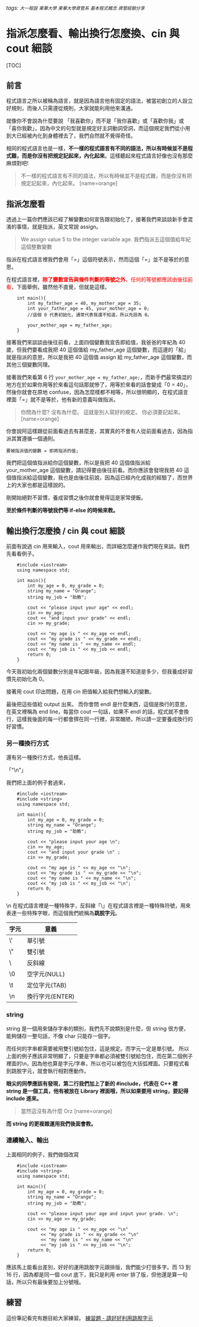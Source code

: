 ###### tags: `大一程設` `東華大學` `東華大學資管系` `基本程式概念` `資管經驗分享`

指派怎麼看、輸出換行怎麼換、cin 與 cout 細談
===

[TOC]

## 前言

程式語言之所以被稱為語言，就是因為語言他有固定的語法，被當初創立的人設立好規則，而後人只需遵從規則，大家就能利用他來溝通。

就像你不會說為什麼要說 「我喜歡你」而不是「我你喜歡」或「喜歡你我」或「喜你我歡」，因為中文的句型就是規定好主詞動詞受詞，而這個規定我們從小用到大已經被內化到身體裡去了，我們自然就不覺得奇怪。

相同的程式語言也是一樣，**不一樣的程式語言有不同的語法，所以有時候並不是程式難，而是你沒有把規定記起來，內化起來**。這樣聽起來程式語言好像也沒有那麼麻煩對吧!

> 不一樣的程式語言有不同的語法，所以有時候並不是程式難，而是你沒有把規定記起來，內化起來。
> [name=orange]

## 指派怎麼看

透過上一篇你們應該已經了解變數如何宣告跟初始化了，接著我們來談談新手會混淆的事情，就是指派，英文常說 assign。

> We assign value 5 to the integer variable age.
> 我們指派五這個值給年紀這個整數變數

指派在程式語言裡我們會用「=」這個符號表示，然而這個「=」並不是等於的意思。

在程式語言裡，<span style="color:red;">**除了變數宣告與條件判斷的等號之外**，任何的等號都應該由後往前看</span>，下面舉例，雖然他不直覺，但就是這樣。

```cpp=
    int main(){
        int my_father_age = 40, my_mother_age = 35;
        int your_father_age = 45, your_mother_age = 0; 
        //這個 0 代表初始化，通常代表我還不知道，所以先設為 0。
        
        your_mother_age = my_father_age;
    }
```

接著我們來談談由後往前看，上面四個變數我宣告即給值，我爸爸的年紀為 40 歲，但我們要看成我把 40 這個值給 my_father_age 這個變數，而這邊的「給」就是指派的意思，所以是我把 40 這個值 assign 給 my_father_age 這個變數，而其他三個變數同理。

接著我們來看第 6 行 `your_mother_age = my_father_age;`，而新手們最常搞混的地方在於如果你用等於來看這句話那就慘了，用等於來看的話會變成「0 = 40」，然後你就會在原地 confuse，因為怎麼樣都不相等，所以很明顯的，在程式語言裡面「=」就不是等於，他有新的意義叫做指派。

> 你問為什麼?
> 沒有為什麼。
> 這就是別人寫好的規定。
> 你必須要記起來。
> [name=orange]

你會說阿這樣跟從前面看過去有甚麼差，其實真的不會有人從前面看過去，因為指派其實遵循一個通則。

`要被指派值的變數 = 即將指派的值;`

我們把這個值指派給你這個變數，所以是我把 40 這個值指派給 your_mother_age 這個變數，請記得要由後往前看。而你應該會發現我把 40 這個值指派給這個變數，我也是由後往前說，因為這已經內化成我的經驗了，而世界上的大家也都是這樣說的。

剛開始絕對不習慣，養成習慣之後你就會覺得這是家常便飯。

**至於條件判斷的等號我們等 if-else 的時候來教。**

## 輸出換行怎麼換 / cin 與 cout 細談

前面有說過 cin 用來輸入，cout 用來輸出，而詳細怎麼運作我們現在來談。我們先看看例子。

```cpp=
    #include <iostream>
    using namespace std;
    
    int main(){
        int my_age = 0, my_grade = 0;
        string my_name = "Orange";
        string my_job = "助教";
        
        cout << "please input your age" << endl;
        cin >> my_age;
        cout << "and input your grade" << endl;
        cin >> my_grade;
        
        cout << "my age is " << my_age << endl;
        cout << "my grade is " << my_grade << endl;
        cout << "my name is " << my_name << endl;
        cout << "my job is " << my_job << endl;
        return 0;    
    }
```

今天我初始化兩個變數分別是年紀跟年級，因為我還不知道是多少，但我養成好習慣先初始化為 0。

接著用 cout 印出問題，在用 cin 把值輸入給我們想輸入的變數。

最後把這些值給 output 出來。
而你會問 endl 是什麼東西，這個是換行的意思，在英文裡稱為 end line，每當你 cout 一句話，如果不 endl 的話，程式就不會換行，這樣我後面的每一行都會擠在同一行裡，非常醜陋，所以請一定要養成換行的好習慣。

### 另一種換行方式

還有另一種換行方式，他長這樣。

「"\n"」

我們把上面的例子套過來，

```cpp=
    #include <iostream>
    #include <string>
    using namespace std;
    
    int main(){
        int my_age = 0, my_grade = 0;
        string my_name = "Orange";
        string my_job = "助教";
        
        cout << "please input your age \n";
        cin >> my_age;
        cout << "and input your grade \n" ;
        cin >> my_grade;
        
        cout << "my age is " << my_age << "\n";
        cout << "my grade is " << my_grade << "\n";
        cout << "my name is " << my_name << "\n";
        cout << "my job is " << my_job << "\n";
        return 0;        
    }
```

\n 在程式語言裡是一種特殊字，反斜線「\」在程式語言裡是一種特殊符號，用來表達一些特殊字眼，而這個我們統稱為**跳脫字元**。



| 字元 | 意義 | 
| -------- | -------- |
| \\'  | 單引號 | 
| \\"  | 雙引號 | 
| \\  | 反斜線 | 
| \0  | 空字元(NULL)  | 
| \t  | 定位字元(TAB) | 
| \n  | 換行字元(ENTER) | 

### string

string 是一個用來儲存字串的類別，我們先不說類別是什麼，但 string 很方便，能夠儲存一整句話，不像 char 只能存一個字。

而任何的字串都需要被用雙引號給包住，這是規定。而字元一定是單引號。
所以上面的例子應該非常明顯了，只要是字串都必須被雙引號給包住，而在第二個例子裡面的\\n，因為他也算是字元/字串，所以也可以被包在大括弧裡面。只要程式看到跳脫字元，就會執行相對應動作。

**眼尖的同學應該有發現，第二行我們加上了新的 #include，代表在 C++ 裡 string 是一個工具，他有被放在 Library 裡面哦，所以如果要用 string，要記得 include 進來。**

> 當然這沒有為什麼 Orz
> [name=orange]

**而 string 的更複雜運用我們後面會教。**

### 連續輸入、輸出

上面相同的例子，我們做個改寫

```cpp=
    #include <iostream>
    #include <string>
    using namespace std;
    
    int main(){
        int my_age = 0, my_grade = 0;
        string my_name = "Orange";
        string my_job = "助教";
        
        cout << "please input your age and input your grade. \n";
        cin >> my_age >> my_grade;
        
        cout << "my age is " << my_age << "\n"
             << "my grade is " << my_grade << "\n"
             << "my name is " << my_name << "\n"
             << "my job is " << my_job << "\n";
        return 0;
    }
```

應該馬上能看出差別，好好的運用跳脫字元跟排版，我們能少打很多字。而 13 到 16 行，因為都是同一個 cout 底下，我只是利用 enter 排了版，但他還是算一句話，所以只有最後要加上分號哦。

## 練習

這份筆記看完有題目給大家練習。
[練習題 - 請好好利用跳脫字元](https://hackmd.io/5mTQRV3GSlqzWSml6YfK4Q)



